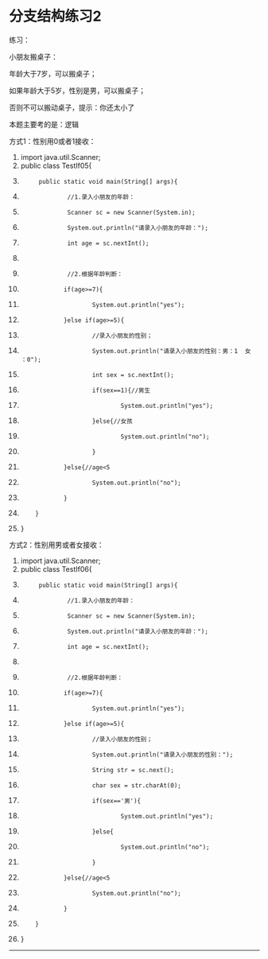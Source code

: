 ﻿
# 分支结构练习2

练习： 

小朋友搬桌子： 

年龄大于7岁，可以搬桌子； 

如果年龄大于5岁，性别是男，可以搬桌子； 

否则不可以搬动桌子，提示：你还太小了 




本题主要考的是：逻辑 




方式1：性别用0或者1接收： 




1.  import java.util.Scanner;
2.  public class TestIf05{
3.          public static void main(String[] args){
4.                  //1.录入小朋友的年龄：
5.                  Scanner sc = new Scanner(System.in);
6.                  System.out.println("请录入小朋友的年龄：");
7.                  int age = sc.nextInt();
8.                  
9.                  //2.根据年龄判断：
10.                 if(age>=7){
11.                         System.out.println("yes");
12.                 }else if(age>=5){
13.                         //录入小朋友的性别；
14.                         System.out.println("请录入小朋友的性别：男：1  女 ：0");
15.                         int sex = sc.nextInt();
16.                         if(sex==1){//男生
17.                                 System.out.println("yes");
18.                         }else{//女孩
19.                                 System.out.println("no");
20.                         }
21.                 }else{//age<5
22.                         System.out.println("no");
23.                 }
24.         }
25. } 

方式2：性别用男或者女接收： 




1.  import java.util.Scanner;
2.  public class TestIf06{
3.          public static void main(String[] args){
4.                  //1.录入小朋友的年龄：
5.                  Scanner sc = new Scanner(System.in);
6.                  System.out.println("请录入小朋友的年龄：");
7.                  int age = sc.nextInt();
8.                  
9.                  //2.根据年龄判断：
10.                 if(age>=7){
11.                         System.out.println("yes");
12.                 }else if(age>=5){
13.                         //录入小朋友的性别；
14.                         System.out.println("请录入小朋友的性别：");
15.                         String str = sc.next();
16.                         char sex = str.charAt(0);
17.                         if(sex=='男'){
18.                                 System.out.println("yes");
19.                         }else{
20.                                 System.out.println("no");
21.                         }
22.                 }else{//age<5
23.                         System.out.println("no");
24.                 }
25.         }
26. } 






------------------------------------------------------------

